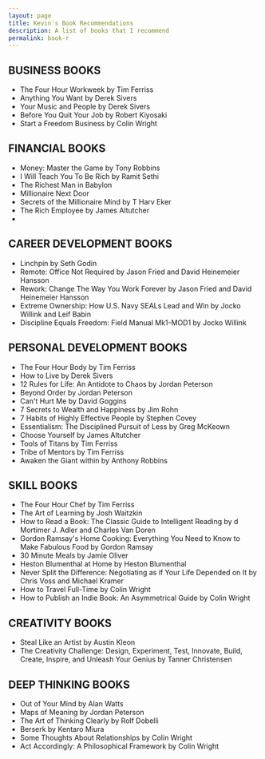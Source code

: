 ```yaml
---
layout: page
title: Kevin's Book Recommendations
description: A list of books that I recommend
permalink: book-r
---
```

## BUSINESS BOOKS

- The Four Hour Workweek by Tim Ferriss
- Anything You Want by Derek Sivers
- Your Music and People by Derek Sivers
- Before You Quit Your Job by Robert Kiyosaki
- Start a Freedom Business by Colin Wright

## FINANCIAL BOOKS

- Money: Master the Game by Tony Robbins
- I Will Teach You To Be Rich by Ramit Sethi
- The Richest Man in Babylon
- Millionaire Next Door
- Secrets of the Millionaire Mind by T Harv Eker
- The Rich Employee by James Altutcher
- 

## CAREER DEVELOPMENT BOOKS

- Linchpin by Seth Godin
- Remote: Office Not Required by Jason Fried and David Heinemeier Hansson
- Rework: Change The Way You Work Forever by Jason Fried and David Heinemeier Hansson
- Extreme Ownership: How U.S. Navy SEALs Lead and Win by Jocko Willink and Leif Babin
- Discipline Equals Freedom: Field Manual Mk1-MOD1 by Jocko Willink

## PERSONAL DEVELOPMENT BOOKS

- The Four Hour Body by Tim Ferriss
- How to Live by Derek Sivers
- 12 Rules for Life: An Antidote to Chaos by Jordan Peterson
- Beyond Order by Jordan Peterson
- Can't Hurt Me by David Goggins
- 7 Secrets to Wealth and Happiness by Jim Rohn
- 7 Habits of Highly Effective People by Stephen Covey
- Essentialism: The Disciplined Pursuit of Less by Greg McKeown
- Choose Yourself by James Altutcher
- Tools of Titans by Tim Ferriss
- Tribe of Mentors by Tim Ferriss
- Awaken the Giant within by Anthony Robbins


## SKILL BOOKS

- The Four Hour Chef by Tim Ferriss
- The Art of Learning by Josh Waitzkin
- How to Read a Book: The Classic Guide to Intelligent Reading by d
Mortimer J. Adler and Charles Van Doren
- Gordon Ramsay's Home Cooking: Everything You Need to Know to Make Fabulous Food by Gordon Ramsay
- 30 Minute Meals by Jamie Oliver
- Heston Blumenthal at Home by Heston Blumenthal
- Never Split the Difference: Negotiating as if Your Life Depended on It by Chris Voss and Michael Kramer
- How to Travel Full-Time by Colin Wright
- How to Publish an Indie Book: An Asymmetrical Guide by Colin Wright


## CREATIVITY BOOKS

- Steal Like an Artist by Austin Kleon
- The Creativity Challenge: Design, Experiment, Test, Innovate, Build, Create, Inspire, and Unleash Your Genius by Tanner Christensen 

## DEEP THINKING BOOKS

- Out of Your Mind by Alan Watts
- Maps of Meaning by Jordan Peterson
- The Art of Thinking Clearly by Rolf Dobelli
- Berserk by Kentaro Miura
- Some Thoughts About Relationships by Colin Wright
- Act Accordingly: A Philosophical Framework by Colin Wright

